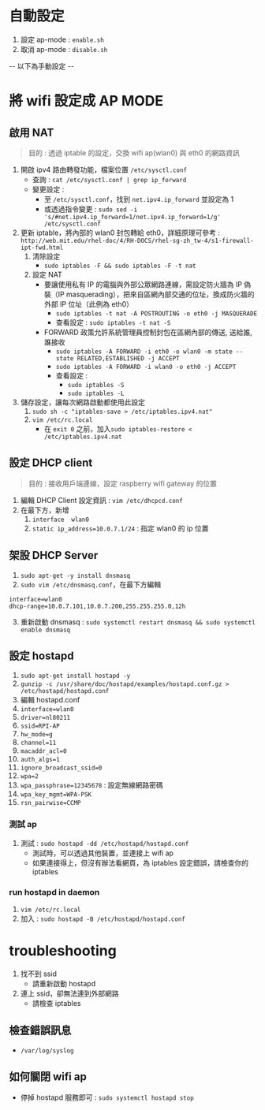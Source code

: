 # 自動設定
1. 設定 ap-mode : `enable.sh`
2. 取消 ap-mode : `disable.sh`

-- 以下為手動設定 --

# 將 wifi 設定成 AP MODE

## 啟用 NAT
> 目的 : 透過 iptable 的設定，交換 wifi ap(wlan0) 與 eth0 的網路資訊

1. 開啟 ipv4 路由轉發功能，檔案位置 `/etc/sysctl.conf`
   - 查詢 : `cat /etc/sysctl.conf | grep ip_forward`
   - 變更設定 : 
      - 至 `/etc/sysctl.conf`，找到 `net.ipv4.ip_forward` 並設定為 1
      - 或透過指令變更 : `sudo sed -i 's/#net.ipv4.ip_forward=1/net.ipv4.ip_forward=1/g' /etc/sysctl.conf`
2. 更新 iptable，將內部的 wlan0 封包轉給 eth0，詳細原理可參考 : `http://web.mit.edu/rhel-doc/4/RH-DOCS/rhel-sg-zh_tw-4/s1-firewall-ipt-fwd.html`
   1. 清除設定
      - `sudo iptables -F && sudo iptables -F -t nat`
   2. 設定 NAT
      - 要讓使用私有 IP 的電腦與外部公眾網路連線，需設定防火牆為 IP 偽裝（IP masquerading），把來自區網內部交通的位址，換成防火牆的外部 IP 位址（此例為 eth0）
          - `sudo iptables -t nat -A POSTROUTING -o eth0 -j MASQUERADE`
          - 查看設定 : `sudo iptables -t nat -S`
      - FORWARD 政策允許系統管理員控制封包在區網內部的傳送, 送給誰, 誰接收
          - `sudo iptables -A FORWARD -i eth0 -o wlan0 -m state --state RELATED,ESTABLISHED -j ACCEPT`
          - `sudo iptables -A FORWARD -i wlan0 -o eth0 -j ACCEPT`
          - 查看設定 : 
              - `sudo iptables -S`
              - `sudo iptables -L`
3. 儲存設定，讓每次網路啟動都使用此設定
   1. `sudo sh -c "iptables-save > /etc/iptables.ipv4.nat"`
   2. `vim /etc/rc.local`
      - 在 `exit 0` 之前，加入`sudo iptables-restore < /etc/iptables.ipv4.nat`


## 設定 DHCP client
> 目的 : 接收用戶端連線，設定 raspberry wifi gateway 的位置

1. 編輯 DHCP Client 設定資訊 : `vim /etc/dhcpcd.conf`
2. 在最下方，新增
   1. `interface  wlan0`
   2. `static ip_address=10.0.7.1/24` : 指定 wlan0 的 ip 位置

## 架設 DHCP Server
1. `sudo apt-get -y install dnsmasq`
2. `sudo vim /etc/dnsmasq.conf`，在最下方編輯
```
interface=wlan0
dhcp-range=10.0.7.101,10.0.7.200,255.255.255.0,12h
```
3. 重新啟動 dnsmasq : `sudo systemctl restart dnsmasq && sudo systemctl enable dnsmasq`

## 設定 hostapd

1. `sudo apt-get install hostapd -y`
2. `gunzip -c /usr/share/doc/hostapd/examples/hostapd.conf.gz > /etc/hostapd/hostapd.conf`
3. 編輯 hostapd.conf
  1. `interface=wlan0`
  2. `driver=nl80211`
  3. `ssid=RPI-AP`
  4. `hw_mode=g`
  5. `channel=11`
  6. `macaddr_acl=0`
  7. `auth_algs=1`
  8. `ignore_broadcast_ssid=0`
  9. `wpa=2`
  10. `wpa_passphrase=12345678` : 設定無線網路密碼
  11. `wpa_key_mgmt=WPA-PSK`
  13. `rsn_pairwise=CCMP`
  
### 測試 ap
1. 測試 : `sudo hostapd -dd /etc/hostapd/hostapd.conf`
    - 測試時，可以透過其他裝置，並連接上 wifi ap
    - 如果連接得上，但沒有辦法看網頁，為 iptables 設定錯誤，請檢查你的 iptables

### run hostapd in daemon
1. `vim /etc/rc.local`
2. 加入 : `sudo hostapd -B /etc/hostapd/hostapd.conf`

# troubleshooting

1. 找不到 ssid
   - 請重新啟動 hostapd
2. 連上 ssid，卻無法連到外部網路
   - 請檢查 iptables

## 檢查錯誤訊息
- `/var/log/syslog`

## 如何關閉 wifi ap
- 停掉 hostapd 服務即可 : `sudo systemctl hostapd stop`
